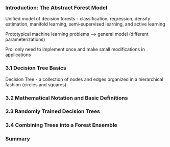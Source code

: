 ### Introduction: The Abstract Forest Model
Unified model of decision forests - classification, regression, density estimation, manifold learning, semi-supervised learning, and active learning

Prototypical machine learning problems --> general model   (different parameterizations)

Pro: only need to implement once and make small modifications in applications

### 3.1 Decision Tree Basics

Decision Tree - a collection of nodes and edges organized in a hierarchical fashion (circles and squares)


### 3.2 Mathematical Notation and Basic Definitions

### 3.3 Randomly Trained Decision Trees

### 3.4 Combining Trees into a Forest Ensemble

### Summary

